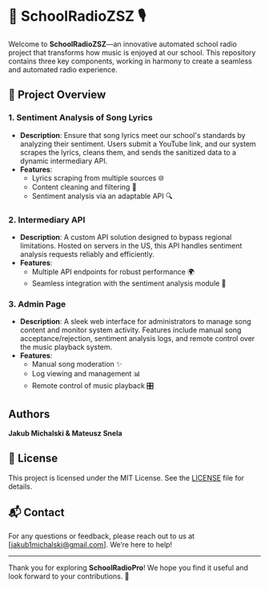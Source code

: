 # 🎵 SchoolRadioZSZ 🎙️

Welcome to **SchoolRadioZSZ**—an innovative automated school radio project that transforms how music is enjoyed at our school. This repository contains three key components, working in harmony to create a seamless and automated radio experience.

## 🌟 Project Overview

### 1. Sentiment Analysis of Song Lyrics
- **Description**: Ensure that song lyrics meet our school's standards by analyzing their sentiment. Users submit a YouTube link, and our system scrapes the lyrics, cleans them, and sends the sanitized data to a dynamic intermediary API.
- **Features**:
  - Lyrics scraping from multiple sources 🌐
  - Content cleaning and filtering 🧹
  - Sentiment analysis via an adaptable API 🔍

### 2. Intermediary API
- **Description**: A custom API solution designed to bypass regional limitations. Hosted on servers in the US, this API handles sentiment analysis requests reliably and efficiently.
- **Features**:
  - Multiple API endpoints for robust performance 🌍
  - Seamless integration with the sentiment analysis module 🔗

### 3. Admin Page
- **Description**: A sleek web interface for administrators to manage song content and monitor system activity. Features include manual song acceptance/rejection, sentiment analysis logs, and remote control over the music playback system.
- **Features**:
  - Manual song moderation ✨
  - Log viewing and management 📊
  - Remote control of music playback 🎛️

## Authors
**Jakub Michalski & Mateusz Snela**

## 📜 License

This project is licensed under the MIT License. See the [LICENSE](LICENSE) file for details.

## 📬 Contact

For any questions or feedback, please reach out to us at [jakub1michalski@gmail.com]. We’re here to help!

---

Thank you for exploring **SchoolRadioPro**! We hope you find it useful and look forward to your contributions. 🎉
